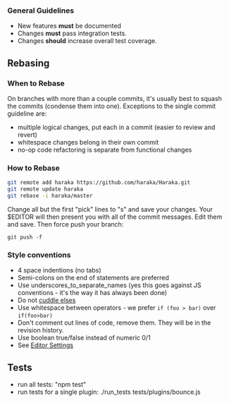 ### General Guidelines

* New features **must** be documented
* Changes **must** pass integration tests.
* Changes **should** increase overall test coverage.

## Rebasing

### When to Rebase

On branches with more than a couple commits, it's usually best to squash the commits (condense them into one). Exceptions to the single commit guideline are:

* multiple logical changes, put each in a commit (easier to review and revert)
* whitespace changes belong in their own commit
* no-op code refactoring is separate from functional changes

### How to Rebase

```sh
git remote add haraka https://github.com/haraka/Haraka.git
git remote update haraka
git rebase -i haraka/master
```

Change all but the first "pick" lines to "s" and save your changes. Your $EDITOR will then present you with all of the commit messages. Edit them and save. Then force push your branch:

`git push -f`


### Style conventions

* 4 space indentions (no tabs)
* Semi-colons on the end of statements are preferred
* Use underscores\_to\_separate\_names (yes this goes against JS conventions - it's the way it has always been done)
* Do not [cuddle elses](http://c2.com/cgi/wiki?CuddledElseBlocks)
* Use whitespace between operators - we prefer `if (foo > bar)` over `if(foo>bar)`
* Don't comment out lines of code, remove them. They will be in the revision history.
* Use boolean true/false instead of numeric 0/1
* See [Editor Settings](https://github.com/haraka/Haraka/wiki/Editor-Settings)

## Tests

* run all tests: "npm test"
* run tests for a single plugin: ./run_tests tests/plugins/bounce.js
